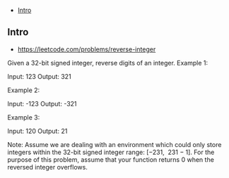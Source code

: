 - [Intro](#intro)

## Intro

- https://leetcode.com/problems/reverse-integer

Given a 32-bit signed integer, reverse digits of an integer.
Example 1:

Input: 123
Output: 321

Example 2:

Input: -123
Output: -321

Example 3:

Input: 120
Output: 21

Note:
Assume we are dealing with an environment which could only store integers within the 32-bit signed integer range: [−231,  231 − 1]. For the purpose of this problem, assume that your function returns 0 when the reversed integer overflows.
